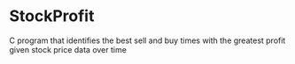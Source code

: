 # StockProfit
C program that identifies the best sell and buy times with the greatest profit given stock price data over time

